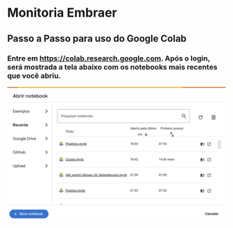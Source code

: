 # Monitoria Embraer
## Passo a Passo para uso do Google Colab

### Entre em https://colab.research.google.com. Após o login, será mostrada a tela abaixo com os notebooks mais recentes que você abriu.
![](imagens/colab1.png)
